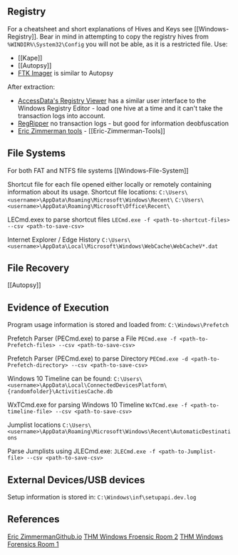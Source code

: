 
## Registry

For a cheatsheet and short explanations of Hives and Keys see [[Windows-Registry]]. Bear in mind in attempting to copy the registry hives from `%WINDIR%\System32\Config` you will not be able, as it is a restricted file. Use:
- [[Kape]]
- [[Autopsy]]
- [FTK Imager](https://www.exterro.com/ftk-imager) is similar to Autopsy

After extraction:
- [AccessData's Registry Viewer](https://accessdata.com/product-download/registry-viewer-2-0-0) has a similar user interface to the Windows Registry Editor - load one hive at a time and it can't take the transaction logs into account.
- [RegRipper](https://github.com/keydet89/RegRipper3.0) no transaction logs - but good for information deobfuscation
- [Eric Zimmerman tools](https://ericzimmerman.github.io/#!index.md) - [[Eric-Zimmerman-Tools]]

## File Systems

For both FAT and NTFS file systems  [[Windows-File-System]]

Shortcut file for each file opened either locally or remotely containing information about its usage.
Shortcut file locations:
`C:\Users\<username>\AppData\Roaming\Microsoft\Windows\Recent\`
`C:\Users\<username>\AppData\Roaming\Microsoft\Office\Recent\`

LECmd.exex to parse shortcut files
`LECmd.exe -f <path-to-shortcut-files> --csv <path-to-save-csv>`

Internet Explorer / Edge History
`C:\Users\<username>\AppData\Local\Microsoft\Windows\WebCache\WebCacheV*.dat`


## File Recovery

[[Autopsy]]

## Evidence of Execution

Program usage information is stored and loaded from:
`C:\Windows\Prefetch`

Prefetch Parser (PECmd.exe) to parse a File
`PECmd.exe -f <path-to-Prefetch-files> --csv <path-to-save-csv>`

Prefetch Parser (PECmd.exe) to parse Directory
`PECmd.exe -d <path-to-Prefetch-directory> --csv <path-to-save-csv>`

Windows 10 Timeline can be found:
`C:\Users\<username>\AppData\Local\ConnectedDevicesPlatform\{randomfolder}\ActivitiesCache.db`

WxTCmd.exe for parsing Windows 10 Timeline
`WxTCmd.exe -f <path-to-timeline-file> --csv <path-to-save-csv>`

Jumplist locations
`C:\Users\<username>\AppData\Roaming\Microsoft\Windows\Recent\AutomaticDestinations`

Parse Jumplists using JLECmd.exe:
`JLECmd.exe -f <path-to-Jumplist-file> --csv <path-to-save-csv>`

## External Devices/USB devices

Setup information is stored in:
`C:\Windows\inf\setupapi.dev.log`


## References

[Eric ZimmermanGithub.io](https://ericzimmerman.github.io/#!index.md)
[THM Windows Froensic Room 2](https://tryhackme.com/room/windowsforensics2)
[THM Windows Forensics Room 1](https://tryhackme.com/room/windowsforensics1)